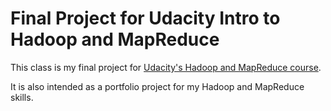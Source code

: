 Final Project for Udacity Intro to Hadoop and MapReduce
=======================================================

This class is my final project for [Udacity's Hadoop and MapReduce course](https://www.udacity.com/course/ud617).  

It is also intended as a portfolio project for my Hadoop and MapReduce skills.
